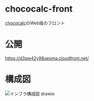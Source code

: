 # chococalc-front
[chococalc](https://github.com/wagowa5/chocoCalculator)のWeb版のフロント

# 公開
https://d3qw42y98ueoma.cloudfront.net/

# 構成図

![インフラ構成図 drawio](https://github.com/wagowa5/chococalc-front/assets/82742482/bf7c82a3-168f-4150-bac7-031e1925eaf9)

